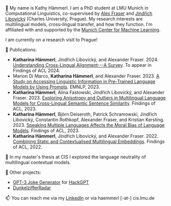 👋 My name is Kathy Hämmerl. I am a PhD student at LMU Munich in Computational Linguistics, co-supervised by [Alex Fraser](https://alexfraser.github.io/) and [Jindřich Libovický](https://ufal.mff.cuni.cz/jindrich-libovicky) (Charles University, Prague).
My research interests are multilingual models, cross-lingual transfer, and how they function.
I'm affiliated with and supported by the [Munich Center for Machine Learning](https://mcml.ai).

I am currently on a research visit to Prague!

📜 Publications:

- **Katharina Hämmerl**, Jindřich Libovický, and Alexander Fraser. 2024. [Understanding Cross-Lingual Alignment---A Survey](https://arxiv.org/abs/2404.06228). To appear in Findings of ACL 2024.
- Marion Di Marco, **Katharina Hämmerl**, and Alexander Fraser. 2023. [A Study on Accessing Linguistic Information in Pre-Trained Language Models by Using Prompts](https://aclanthology.org/2023.emnlp-main.454/). EMNLP, 2023.
- **Katharina Hämmerl**, Alina Fastowski, Jindřich Libovický, and Alexander Fraser. 2023.
  [Exploring Anisotropy and Outliers in Multilingual Language Models for Cross-Lingual Semantic Sentence Similarity](https://aclanthology.org/2023.findings-acl.439/).
  Findings of ACL, 2023.
- **Katharina Hämmerl**, Björn Deiseroth, Patrick Schramowski, Jindřich Libovický, Constantin Rothkopf, Alexander Fraser, and Kristian Kersting. 2023. [Speaking Multiple Languages Affects the Moral Bias of Language Models](https://aclanthology.org/2023.findings-acl.134/). Findings of ACL, 2023. 
- **Katharina Hämmerl**, Jindřich Libovický, and Alexander Fraser. 2022.
  [Combining Static and Contextualised Multilingual Embeddings](https://arxiv.org/abs/2203.09326). Findings of ACL, 2022.

🌱 In my master's thesis at CIS I explored the language neutrality of multilingual contextual models.

🚀 Other projects:

- [GPT-3 Joke Generator](https://docs.google.com/presentation/d/1k6V32qJbgYs6SI961M3MkPdEW4GE4nT1LP_GNIagWvs) for [HackGPT](https://www.meetup.com/Natural-Language-Processing-Understanding-NLP-NLU/events/276054436/)
- [DunkelzifferRadar](https://gitlab.gwdg.de/dunkelzifferradar)

📫 You can reach me via my [LinkedIn](https://www.linkedin.com/in/kat-haem/) or via haemmerl [-at-] cis.lmu.de

